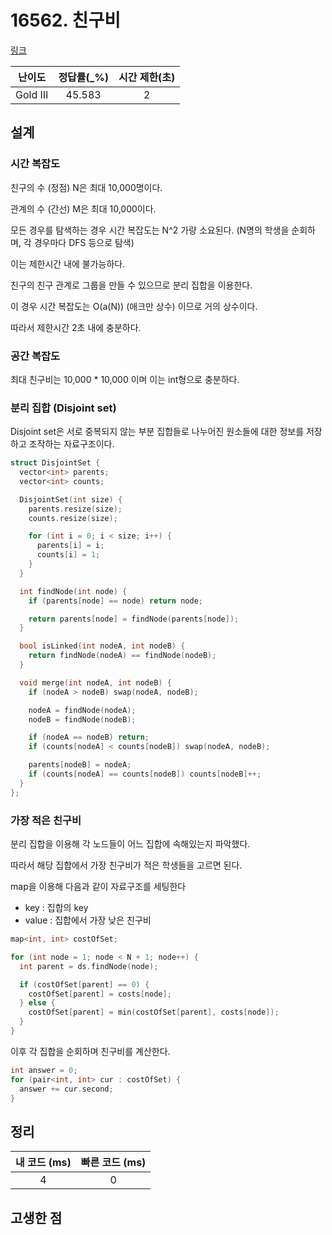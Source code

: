# 16562. 친구비

[링크](https://www.acmicpc.net/problem/16562)

|  난이도  | 정답률(\_%) | 시간 제한(초) |
| :------: | :---------: | :-----------: |
| Gold III |   45.583    |       2       |

## 설계

### 시간 복잡도

친구의 수 (정점) N은 최대 10,000명이다.

관계의 수 (간선) M은 최대 10,000이다.

모든 경우를 탐색하는 경우 시간 복잡도는 N^2 가량 소요된다. (N명의 학생을 순회하며, 각 경우마다 DFS 등으로 탐색)

이는 제한시간 내에 불가능하다.

친구의 친구 관계로 그룹을 만들 수 있으므로 분리 집합을 이용한다.

이 경우 시간 복잡도는 O(a(N)) (애크만 상수) 이므로 거의 상수이다.

따라서 제한시간 2초 내에 충분하다.

### 공간 복잡도

최대 친구비는 10,000 \* 10,000 이며 이는 int형으로 충분하다.

### 분리 집합 (Disjoint set)

Disjoint set은 서로 중복되지 않는 부분 집합들로 나누어진 원소들에 대한 정보를 저장하고 조작하는 자료구조이다.

```cpp
struct DisjointSet {
  vector<int> parents;
  vector<int> counts;

  DisjointSet(int size) {
    parents.resize(size);
    counts.resize(size);

    for (int i = 0; i < size; i++) {
      parents[i] = i;
      counts[i] = 1;
    }
  }

  int findNode(int node) {
    if (parents[node] == node) return node;

    return parents[node] = findNode(parents[node]);
  }

  bool isLinked(int nodeA, int nodeB) {
    return findNode(nodeA) == findNode(nodeB);
  }

  void merge(int nodeA, int nodeB) {
    if (nodeA > nodeB) swap(nodeA, nodeB);

    nodeA = findNode(nodeA);
    nodeB = findNode(nodeB);

    if (nodeA == nodeB) return;
    if (counts[nodeA] < counts[nodeB]) swap(nodeA, nodeB);

    parents[nodeB] = nodeA;
    if (counts[nodeA] == counts[nodeB]) counts[nodeB]++;
  }
};
```

### 가장 적은 친구비

분리 집합을 이용해 각 노드들이 어느 집합에 속해있는지 파악했다.

따라서 해당 집합에서 가장 친구비가 적은 학생들을 고르면 된다.

map을 이용해 다음과 같이 자료구조를 세팅한다

- key : 집합의 key
- value : 집합에서 가장 낮은 친구비

```cpp
map<int, int> costOfSet;

for (int node = 1; node < N + 1; node++) {
  int parent = ds.findNode(node);

  if (costOfSet[parent] == 0) {
    costOfSet[parent] = costs[node];
  } else {
    costOfSet[parent] = min(costOfSet[parent], costs[node]);
  }
}
```

이후 각 집합을 순회하며 친구비를 계산한다.

```cpp
int answer = 0;
for (pair<int, int> cur : costOfSet) {
  answer += cur.second;
}
```

## 정리

| 내 코드 (ms) | 빠른 코드 (ms) |
| :----------: | :------------: |
|      4       |       0        |

## 고생한 점
